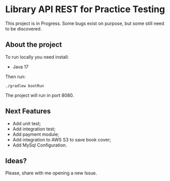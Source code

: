 # Library API REST for Practice Testing

This project is in Progress. Some bugs exist on purpose, but some still need to be discovered.

## About the project

To run locally you need install:

* Java 17

Then run:

 ```
 ./gradlew bootRun
 ```

The project will run in port 8080.

## Next Features

* Add unit test;
* Add integration test;
* Add payment module;
* Add integration to AWS S3 to save book cover;
* Add MySql Configuration.

## Ideas?

Please, share with me opening a new Issue.